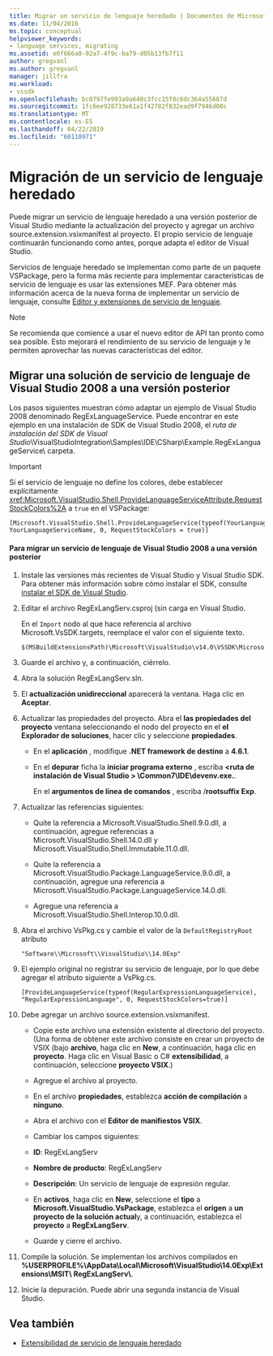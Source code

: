 ```yaml
---
title: Migrar un servicio de lenguaje heredado | Documentos de Microsoft
ms.date: 11/04/2016
ms.topic: conceptual
helpviewer_keywords:
- language services, migrating
ms.assetid: e0f666a0-92a7-4f9c-ba79-d05b13fb7f11
author: gregvanl
ms.author: gregvanl
manager: jillfra
ms.workload:
- vssdk
ms.openlocfilehash: bc0797fe993a9a640c3fcc15f0c6dc364a55687d
ms.sourcegitcommit: 1fc6ee928733e61a1f42782f832ead9f7946d00c
ms.translationtype: MT
ms.contentlocale: es-ES
ms.lasthandoff: 04/22/2019
ms.locfileid: "60110971"
---
```

# <a name="migrating-a-legacy-language-service"></a>Migración de un servicio de lenguaje heredado
Puede migrar un servicio de lenguaje heredado a una versión posterior de Visual Studio mediante la actualización del proyecto y agregar un archivo source.extension.vsixmanifest al proyecto. El propio servicio de lenguaje continuarán funcionando como antes, porque adapta el editor de Visual Studio.

 Servicios de lenguaje heredado se implementan como parte de un paquete VSPackage, pero la forma más reciente para implementar características de servicio de lenguaje es usar las extensiones MEF. Para obtener más información acerca de la nueva forma de implementar un servicio de lenguaje, consulte [Editor y extensiones de servicio de lenguaje](../../extensibility/editor-and-language-service-extensions.md).

> [!NOTE]
>  Se recomienda que comience a usar el nuevo editor de API tan pronto como sea posible. Esto mejorará el rendimiento de su servicio de lenguaje y le permiten aprovechar las nuevas características del editor.

## <a name="migrating-a-visual-studio-2008-language-service-solution-to-a-later-version"></a>Migrar una solución de servicio de lenguaje de Visual Studio 2008 a una versión posterior
 Los pasos siguientes muestran cómo adaptar un ejemplo de Visual Studio 2008 denominado RegExLanguageService. Puede encontrar en este ejemplo en una instalación de SDK de Visual Studio 2008, el *ruta de instalación del SDK de Visual Studio*\VisualStudioIntegration\Samples\IDE\CSharp\Example.RegExLanguageService\ carpeta.

> [!IMPORTANT]
>  Si el servicio de lenguaje no define los colores, debe establecer explícitamente <xref:Microsoft.VisualStudio.Shell.ProvideLanguageServiceAttribute.RequestStockColors%2A> a `true` en el VSPackage:

```
[Microsoft.VisualStudio.Shell.ProvideLanguageService(typeof(YourLanguageService), YourLanguageServiceName, 0, RequestStockColors = true)]
```

#### <a name="to-migrate-a-visual-studio-2008-language-service-to-a-later-version"></a>Para migrar un servicio de lenguaje de Visual Studio 2008 a una versión posterior

1. Instale las versiones más recientes de Visual Studio y Visual Studio SDK. Para obtener más información sobre cómo instalar el SDK, consulte [instalar el SDK de Visual Studio](../../extensibility/installing-the-visual-studio-sdk.md).

2. Editar el archivo RegExLangServ.csproj (sin carga en Visual Studio.

     En el `Import` nodo al que hace referencia al archivo Microsoft.VsSDK.targets, reemplace el valor con el siguiente texto.

    ```
    $(MSBuildExtensionsPath)\Microsoft\VisualStudio\v14.0\VSSDK\Microsoft.VsSDK.targets
    ```

3. Guarde el archivo y, a continuación, ciérrelo.

4. Abra la solución RegExLangServ.sln.

5. El **actualización unidireccional** aparecerá la ventana. Haga clic en **Aceptar**.

6. Actualizar las propiedades del proyecto. Abra el **las propiedades del proyecto** ventana seleccionando el nodo del proyecto en el **el Explorador de soluciones**, hacer clic y seleccione **propiedades**.

    - En el **aplicación** , modifique **.NET framework de destino** a **4.6.1**.

    - En el **depurar** ficha la **iniciar programa externo** , escriba  **\<ruta de instalación de Visual Studio > \Common7\IDE\devenv.exe.**.

         En el **argumentos de línea de comandos** , escriba /**rootsuffix Exp**.

7. Actualizar las referencias siguientes:

    - Quite la referencia a Microsoft.VisualStudio.Shell.9.0.dll, a continuación, agregue referencias a Microsoft.VisualStudio.Shell.14.0.dll y Microsoft.VisualStudio.Shell.Immutable.11.0.dll.

    - Quite la referencia a Microsoft.VisualStudio.Package.LanguageService.9.0.dll, a continuación, agregue una referencia a Microsoft.VisualStudio.Package.LanguageService.14.0.dll.

    - Agregue una referencia a Microsoft.VisualStudio.Shell.Interop.10.0.dll.

8. Abra el archivo VsPkg.cs y cambie el valor de la `DefaultRegistryRoot` atributo

    ```
    "Software\\Microsoft\\VisualStudio\\14.0Exp"
    ```

9. El ejemplo original no registrar su servicio de lenguaje, por lo que debe agregar el atributo siguiente a VsPkg.cs.

    ```
    [ProvideLanguageService(typeof(RegularExpressionLanguageService), "RegularExpressionLanguage", 0, RequestStockColors=true)]
    ```

10. Debe agregar un archivo source.extension.vsixmanifest.

    - Copie este archivo una extensión existente al directorio del proyecto. (Una forma de obtener este archivo consiste en crear un proyecto de VSIX (bajo **archivo**, haga clic en **New**, a continuación, haga clic en **proyecto**. Haga clic en Visual Basic o C# **extensibilidad**, a continuación, seleccione **proyecto VSIX**.)

    - Agregue el archivo al proyecto.

    - En el archivo **propiedades**, establezca **acción de compilación** a **ninguno**.

    - Abra el archivo con el **Editor de manifiestos VSIX**.

    - Cambiar los campos siguientes:

    - **ID**: RegExLangServ

    - **Nombre de producto**: RegExLangServ

    - **Descripción**: Un servicio de lenguaje de expresión regular.

    - En **activos**, haga clic en **New**, seleccione el **tipo** a **Microsoft.VisualStudio.VsPackage**, establezca el **origen** a **un proyecto de la solución actual**y, a continuación, establezca el **proyecto** a **RegExLangServ**.

    - Guarde y cierre el archivo.

11. Compile la solución. Se implementan los archivos compilados en **%USERPROFILE%\AppData\Local\Microsoft\VisualStudio\14.0Exp\Extensions\MSIT\ RegExLangServ\\**.

12. Inicie la depuración. Puede abrir una segunda instancia de Visual Studio.

## <a name="see-also"></a>Vea también
- [Extensibilidad de servicio de lenguaje heredado](../../extensibility/internals/legacy-language-service-extensibility.md)